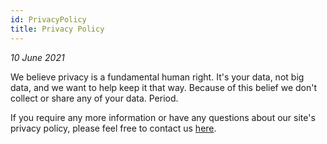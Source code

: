 ```yaml
---
id: PrivacyPolicy
title: Privacy Policy
---
```


<i>10 June 2021</i>

We believe privacy is a fundamental human right. It's your data, not big data, and we want to help keep it that way. Because of this belief we don't collect or share any of your data. Period.

If you require any more information or have any questions about our site's privacy policy, please feel free to contact us [here](about/Contact.md).